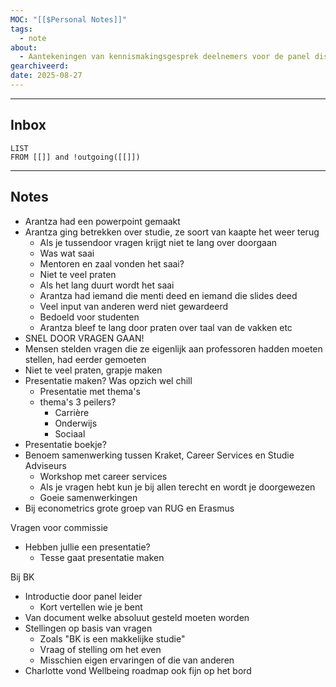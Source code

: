 ```yaml
---
MOC: "[[$Personal Notes]]"
tags:
  - note
about:
  - Aantekeningen van kennismakingsgesprek deelnemers voor de panel discussie masterdag 2025
gearchiveerd:
date: 2025-08-27
---
```

---
## Inbox
```dataview
LIST
FROM [[]] and !outgoing([[]])
```
---
## Notes

- Arantza had een powerpoint gemaakt
- Arantza ging betrekken over studie, ze soort van kaapte het weer terug
	- Als je tussendoor vragen krijgt niet te lang over doorgaan
	- Was wat saai
	- Mentoren en zaal vonden het saai?
	- Niet te veel praten
	- Als het lang duurt wordt het saai
	- Arantza had iemand die menti deed en iemand die slides deed
	- Veel input van anderen werd niet gewardeerd
	- Bedoeld voor studenten
	- Arantza bleef te lang door praten over taal van de vakken etc
- SNEL DOOR VRAGEN GAAN!
- Mensen stelden vragen die ze eigenlijk aan professoren hadden moeten stellen, had eerder gemoeten
- Niet te veel praten, grapje maken
- Presentatie maken? Was opzich wel chill
	- Presentatie met thema's
	- thema's 3 peilers?
		- Carrière
		- Onderwijs
		- Sociaal
- Presentatie boekje?
- Benoem samenwerking tussen Kraket, Career Services en Studie Adviseurs
	- Workshop met career services
	- Als je vragen hebt kun je bij allen terecht en wordt je doorgewezen
	- Goeie samenwerkingen
- Bij econometrics grote groep van RUG en Erasmus


Vragen voor commissie
- Hebben jullie een presentatie?
	- Tesse gaat presentatie maken


Bij BK
- Introductie door panel leider
	- Kort vertellen wie je bent
- Van document welke absoluut gesteld moeten worden
- Stellingen op basis van vragen
	- Zoals "BK is een makkelijke studie"
	- Vraag of stelling om het even
	- Misschien eigen ervaringen of die van anderen
- Charlotte vond Wellbeing roadmap ook fijn op het bord